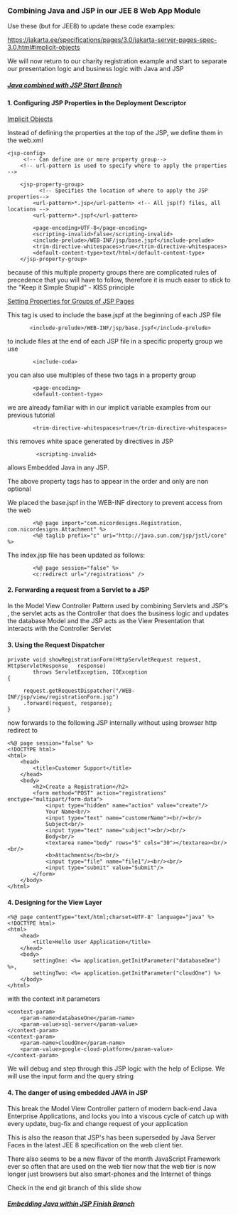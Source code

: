 ### Combining Java and JSP in our JEE 8 Web App Module

Use these (but for JEE8) to update these code examples:

https://jakarta.ee/specifications/pages/3.0/jakarta-server-pages-spec-3.0.html#implicit-objects

We will now return to our charity registration example and start to separate our presentation logic
and business logic with Java and JSP

##### [Java combined with JSP Start Branch](https://github.com/NicorDesigns/javawebdevcourse/tree/jee8web-servlets-jsp-combo-start)

#### 1. Configuring JSP Properties in the Deployment Descriptor 

[Implicit Objects](https://jakarta.ee/specifications/pages/3.0/jakarta-server-pages-spec-3.0.html#implicit-objects)

Instead of defining the properties at the top of the JSP, we define them in the web.xml


	<jsp-config>
		 <!-- Can define one or more property group-->	
        <!-- url-pattern is used to specify where to apply the properties -->
            
        <jsp-property-group>
        	  <!-- Specifies the location of where to apply the JSP properties-->	
            <url-pattern>*.jsp</url-pattern> <!-- All jsp(f) files, all locations -->
            <url-pattern>*.jspf</url-pattern>
            
            <page-encoding>UTF-8</page-encoding>
            <scripting-invalid>false</scripting-invalid>
            <include-prelude>/WEB-INF/jsp/base.jspf</include-prelude>
            <trim-directive-whitespaces>true</trim-directive-whitespaces>
            <default-content-type>text/html</default-content-type>
        </jsp-property-group>
   </jsp-config>
   
because of this multiple property groups there are complicated rules of precedence that you will have
to follow, therefore it is much easer to stick to the "Keep it Simple Stupid" - KISS principle 

[Setting Properties for Groups of JSP Pages](https://docs.oracle.com/javaee/5/tutorial/doc/bnajg.html)


This tag is used to include the base.jspf at the beginning of each JSP file 

		   <include-prelude>/WEB-INF/jsp/base.jspf</include-prelude>
		   
to include files at the end of each JSP file in a specific property group we use

			<include-coda>         
		 
you can also use multiples of these two tags in a property group

			<page-encoding>
			<default-content-type>
			 
we are already familiar with in our implicit variable examples from our previous tutorial

			<trim-directive-whitespaces>true</trim-directive-whitespaces>
			
this removes white space generated by directives in JSP

			 <scripting-invalid>			
 
allows Embedded Java in any JSP.

The above property tags has to appear in the order and only <url-pattern> are non optional

We placed the base.jspf in the WEB-INF directory to prevent access from the web
   
      		<%@ page import="com.nicordesigns.Registration, com.nicordesigns.Attachment" %>
			<%@ taglib prefix="c" uri="http://java.sun.com/jsp/jstl/core" %>

The index.jsp file has been updated as follows:

			<%@ page session="false" %>
			<c:redirect url="/registrations" /> 		
			
			
	 
#### 2. Forwarding a request from a Servlet to a JSP

In the Model View Controller Pattern used by combining Servlets and JSP's , the servlet acts as the
Controller that does the business logic and updates the database Model and the JSP acts as the
View Presentation that interacts with the Controller Servlet
 
#### 3. Using the Request Dispatcher 

    
	private void showRegistrationForm(HttpServletRequest request, HttpServletResponse 	response)
            throws ServletException, IOException
    {
    	
    	 request.getRequestDispatcher("/WEB-INF/jsp/view/registrationForm.jsp")
         .forward(request, response);
    }
    
now forwards to the following JSP internally without using browser http redirect to

	<%@ page session="false" %>
	<!DOCTYPE html>
	<html>
	    <head>
	        <title>Customer Support</title>
	    </head>
	    <body>
	        <h2>Create a Registration</h2>
	        <form method="POST" action="registrations" enctype="multipart/form-data">
	            <input type="hidden" name="action" value="create"/>
	            Your Name<br/>
	            <input type="text" name="customerName"><br/><br/>
	            Subject<br/>
	            <input type="text" name="subject"><br/><br/>
	            Body<br/>
	            <textarea name="body" rows="5" cols="30"></textarea><br/><br/>
	            <b>Attachments</b><br/>
	            <input type="file" name="file1"/><br/><br/>
	            <input type="submit" value="Submit"/>
	        </form>
	    </body>
	</html>
	          
#### 4. Designing for the View Layer


	<%@ page contentType="text/html;charset=UTF-8" language="java" %>
	<!DOCTYPE html>
	<html>
	    <head>
	        <title>Hello User Application</title>
	    </head>
	    <body>
	        settingOne: <%= application.getInitParameter("databaseOne") %>,
	        settingTwo: <%= application.getInitParameter("cloudOne") %>
	    </body>
	</html>

with the context init parameters


	<context-param>
        <param-name>databaseOne</param-name>
        <param-value>sql-server</param-value>
    </context-param>
    <context-param>
        <param-name>cloudOne</param-name>
        <param-value>google-cloud-platform</param-value>
    </context-param>
    
We will debug and step through this JSP logic with the help of Eclipse.
We will use the input form and the query string


#### 4. The danger of using embedded JAVA in JSP

This break the Model View Controller pattern of modern back-end Java Enterprise Applications,
and locks you into a viscous cycle of catch up with every update, bug-fix and change request of your application

This is also the reason that JSP's has been superseded by Java Server Faces in the latest JEE 8
specification on the web client tier.

There also seems to be a new flavor of the month JavaScript Framework ever so often that are used
on the web tier now that the web tier is now longer just browsers but also smart-phones and the Internet
of things






Check in the end git branch of this slide show 

##### [Embedding Java within JSP Finish Branch](https://github.com/NicorDesigns/javawebdevcourse/tree/jee8web-servlets-jsp-combo-finish)

    

